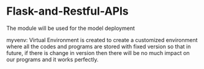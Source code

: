 # Flask-and-Restful-APIs
The module will be used for the model deployment

myvenv: Virtual Environment is created to create a customized environment where all the codes and programs are stored with fixed version so that in future, if there is change in version then there will be no much impact on our programs and it works perfectly.
